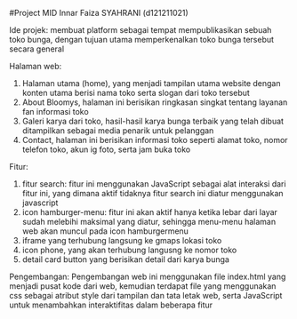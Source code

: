 #Project MID
Innar Faiza SYAHRANI (d121211021)

Ide projek: membuat platform sebagai tempat mempublikasikan sebuah toko bunga, dengan tujuan utama memperkenalkan toko bunga tersebut secara general

Halaman web:
1. Halaman utama (home), yang menjadi tampilan utama website dengan konten utama berisi nama toko serta slogan dari toko tersebut
2. About Bloomys, halaman ini berisikan ringkasan singkat tentang layanan fan informasi toko
3. Galeri karya dari toko, hasil-hasil karya bunga terbaik yang telah dibuat ditampilkan sebagai media penarik untuk pelanggan
4. Contact, halaman ini berisikan informasi toko seperti alamat toko, nomor telefon toko, akun ig foto, serta jam buka toko

Fitur:
1. fitur search: fitur ini menggunakan JavaScript sebagai alat interaksi dari fitur ini, yang dimana aktif tidaknya fitur search ini diatur menggunakan javascript
2. icon hamburger-menu: fitur ini akan aktif hanya ketika lebar dari layar sudah melebihi maksimal yang diatur, sehingga menu-menu halaman web akan muncul pada icon hamburgermenu
3. iframe yang terhubung langsung ke gmaps lokasi toko
4. icon phone, yang akan terhubung langusng ke nomor toko
5. detail card button yang berisikan detail dari karya bunga

Pengembangan:
Pengembangan web ini menggunakan file index.html yang menjadi pusat kode dari web, kemudian terdapat file yang menggunakan css sebagai atribut style dari tampilan dan tata letak web, serta JavaScript untuk menambahkan interaktifitas dalam beberapa fitur
   
